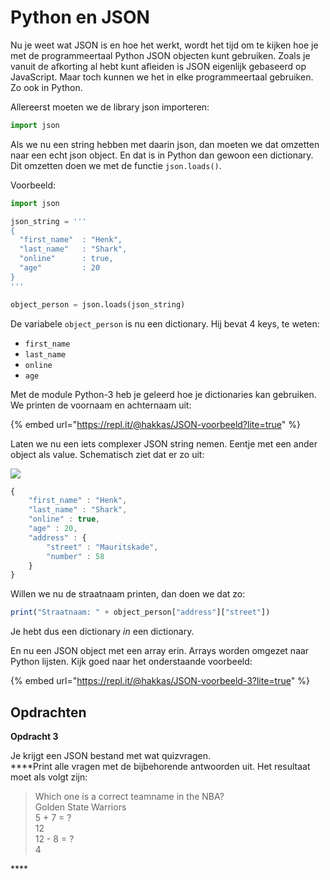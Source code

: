 # Python en JSON

Nu je weet wat JSON is en hoe het werkt, wordt het tijd om te kijken hoe je met de programmeertaal Python JSON objecten kunt gebruiken. Zoals je vanuit de afkorting al hebt kunt afleiden is JSON eigenlijk gebaseerd op JavaScript. Maar toch kunnen we het in elke programmeertaal gebruiken. Zo ook in Python.

Allereerst moeten we de library json importeren:

```python
import json
```

Als we nu een string hebben met daarin json, dan moeten we dat omzetten naar een echt json object. En dat is in Python dan gewoon een dictionary. Dit omzetten doen we met de functie `json.loads()`. 

Voorbeeld:

```python
import json

json_string = '''
{  
  "first_name"  : "Henk",
  "last_name"   : "Shark",
  "online"      : true,
  "age"         : 20
}
'''

object_person = json.loads(json_string)
```

De variabele `object_person` is nu een dictionary. Hij bevat 4 keys, te weten:

* `first_name`
* `last_name`
* `online`
* `age`

Met de module Python-3 heb je geleerd hoe je dictionaries kan gebruiken. We printen de voornaam en achternaam uit:

{% embed url="https://repl.it/@hakkas/JSON-voorbeeld?lite=true" %}

Laten we nu een iets complexer JSON string nemen. Eentje met een ander object als value. Schematisch ziet dat er zo uit:

![](https://docs.google.com/drawings/d/e/2PACX-1vTP2wfgPzvzD798-G8AFsnpHi-K7qVQhv62Gy4ocyzzJHylOFe7vJYrH7DfpSH_FtKybp0TmPm-TSlV/pub?w=679&h=382)



```javascript
{ 
    "first_name" : "Henk", 
    "last_name" : "Shark", 
    "online" : true, 
    "age" : 20, 
    "address" : { 
        "street" : "Mauritskade", 
        "number" : 58 
    } 
} 
```

Willen we nu de straatnaam printen, dan doen we dat zo:

```javascript
print("Straatnaam: " + object_person["address"]["street"])
```

Je hebt dus een dictionary _in_ een dictionary. 

En nu een JSON object met een array erin. Arrays worden omgezet naar Python lijsten. Kijk goed naar het onderstaande voorbeeld:

{% embed url="https://repl.it/@hakkas/JSON-voorbeeld-3?lite=true" %}

## Opdrachten

**Opdracht 3**

Je krijgt een JSON bestand met wat quizvragen.  
****Print alle vragen met de bijbehorende antwoorden uit. Het resultaat moet als volgt zijn:

> Which one is a correct teamname in the NBA?  
> Golden State Warriors  
> 5 + 7 = ?  
> 12  
> 12 - 8 = ?  
> 4



\*\*\*\*

